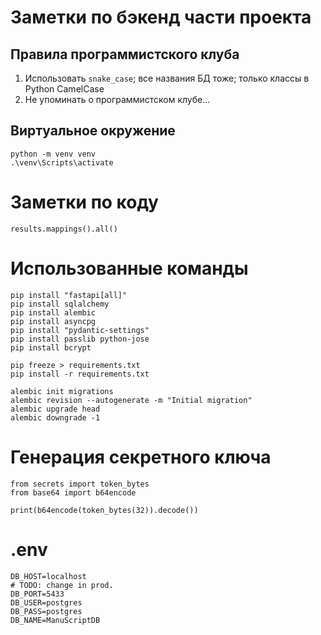 # Заметки по бэкенд части проекта

## Правила программистского клуба
1. Использовать `snake_case`; все названия БД тоже; только классы в Python CamelCase
2. Не упоминать о программистском клубе...

## Виртуальное окружение
```
python -m venv venv
.\venv\Scripts\activate
```

# Заметки по коду

`results.mappings().all()`

# Использованные команды

`pip install "fastapi[all]"`\
`pip install sqlalchemy`\
`pip install alembic`\
`pip install asyncpg`\
`pip install "pydantic-settings"`\
`pip install passlib python-jose`\
`pip install bcrypt`

`pip freeze > requirements.txt`\
`pip install -r requirements.txt`

`alembic init migrations`\
`alembic revision --autogenerate -m "Initial migration"`\
`alembic upgrade head`\
`alembic downgrade -1`

# Генерация секретного ключа

```
from secrets import token_bytes
from base64 import b64encode

print(b64encode(token_bytes(32)).decode())
```

# .env
```
DB_HOST=localhost
# TODO: change in prod.
DB_PORT=5433
DB_USER=postgres
DB_PASS=postgres
DB_NAME=ManuScriptDB
```